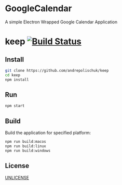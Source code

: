 # GoogleCalendar
A simple Electron Wrapped Google Calendar Application

# keep [![Build Status][travis-image]][travis-url]

## Install

```sh
git clone https://github.com/andrepolischuk/keep
cd keep
npm install
```

## Run

```sh
npm start
```

## Build

Build the application for specified platform:

```sh
npm run build:macos
npm run build:linux
npm run build:windows
```

## License

[UNLICENSE][unlicense]

[travis-url]: https://travis-ci.org/andrepolischuk/keep
[travis-image]: https://travis-ci.org/andrepolischuk/keep.svg?branch=master

[google-calendar]: https://calendar.google.com
[electron]: http://electron.atom.io
[unlicense]: http://unlicense.org
